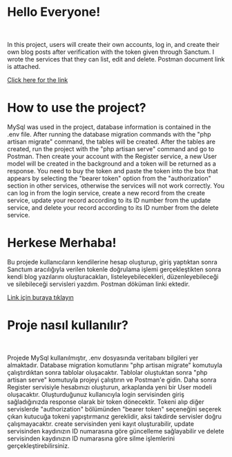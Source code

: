 <h1>Hello Everyone!</h1><br>
<p>In this project, users will create their own accounts, log in, and create their own blog posts after verification with the token given through Sanctum.
I wrote the services that they can list, edit and delete.
Postman document link is attached.</p>
<a href="https://documenter.getpostman.com/view/33934273/2sA35G3gzF" target="_blank">Click here for the link</a>

<h1>How to use the project?</h1>
<p>
MySql was used in the project, database information is contained in the .env file. After running the database migration commands with the "php artisan migrate" command, the tables will be created.
After the tables are created, run the project with the "php artisan serve" command and go to Postman.
Then create your account with the Register service, a new User model will be created in the background and a token will be returned as a response.
You need to buy the token and paste the token into the box that appears by selecting the "bearer token" option from the "authorization" section in other services, otherwise the services will not work correctly.
You can log in from the login service, create a new record from the create service, update your record according to its ID number from the update service, and delete your record according to its ID number from the delete service.   
</p>
<h1>Herkese Merhaba!</h1>
<p>
Bu projede kullanıcıların kendilerine hesap oluşturup, giriş yaptıktan sonra Sanctum aracılığıyla verilen tokenle doğrulama işlemi gerçekleştikten sonra kendi blog yazılarını oluşturacakları,
listeleyebilecekleri, düzenleyebileceği ve silebileceği servisleri yazdım.
Postman döküman linki ektedir.
</p>
<a href="https://documenter.getpostman.com/view/33934273/2sA35G3gzF" target="_blank">Link için buraya tıklayın</a>
<h1>Proje nasıl kullanılır?</h1> <br>
<p>Projede MySql kullanılmıştır, .env dosyasında veritabanı bilgileri yer almaktadır. Database migration komutlarını "php artisan migrate" komutuyla çalıştırdıktan sonra tablolar oluşacaktır. 
Tablolar oluştuktan sonra "php artisan serve" komutuyla projeyi çalıştırın ve Postman'e gidin.
Daha sonra Register servisiyle hesabınızı oluşturun, arkaplanda yeni bir User modeli oluşacaktır. Oluşturduğunuz kullanıcıyla login servisinden giriş sağladığınızda response olarak bir token dönecektir.
Tokeni alıp diğer servislerde "authorization" bölümünden "bearer token" seçeneğini seçerek çıkan kutucuğa tokeni yapıştırmanız gereklidir, aksi takdirde servisler doğru çalışmayacaktır. create servisinden yeni kayıt oluşturabilir, update servisinden kaydınızın ID numarasına göre güncelleme sağlayabilir ve delete servisinden kaydınızın ID numarasına göre silme işlemlerini gerçekleştirebilirsiniz.
</p>
